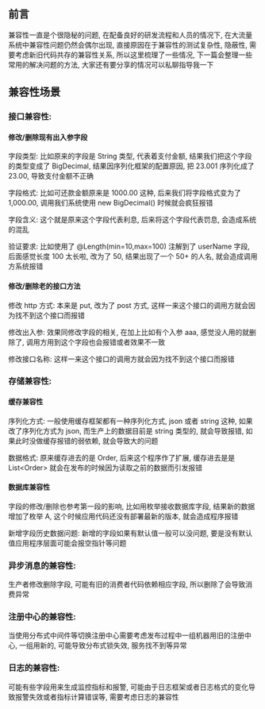 ## 前言

兼容性一直是个很隐秘的问题, 在配备良好的研发流程和人员的情况下, 在大流量系统中兼容性问题仍然会偶尔出现, 直接原因在于兼容性的测试复杂性, 隐蔽性, 需要考虑新旧代码共存的兼容性关系, 所以这里梳理了一些情况, 下一篇会整理一些常用的解决问题的方法, 大家还有要分享的情况可以私聊指导我一下

## 兼容性场景

### 接口兼容性:

#### 修改/删除现有出入参字段

字段类型: 比如原来的字段是 String 类型, 代表着支付金额, 结果我们把这个字段的类型变成了 BigDecimal, 结果因序列化框架的配置原因, 把 23.001 序列化成了 23.00, 导致支付金额不正确

字段格式: 比如可还款金额原来是 1000.00 这种, 后来我们将字段格式变为了 1,000.00, 调用我们系统使用 new BigDecimal\(\) 时候就会疯狂报错

字段含义: 这个就是原来这个字段代表利息, 后来将这个字段代表罚息, 会造成系统的混乱

验证要求: 比如使用了 @Length\(min=10,max=100\) 注解到了 userName 字段, 后面感觉长度 100 太长啦, 改为了 50, 结果出现了一个 50+ 的人名, 就会造成调用方系统报错

#### 修改/删除老的接口方法

修改 http 方式: 本来是 put, 改为了 post 方式, 这样一来这个接口的调用方就会因为找不到这个接口而报错

修改出入参: 效果同修改字段的相关, 在加上比如有个入参 aaa, 感觉没人用的就删除了, 调用方用到这个字段也会报错或者效果不一致

修改接口名称: 这样一来这个接口的调用方就会因为找不到这个接口而报错

### 存储兼容性:

#### 缓存兼容性

序列化方式: 一般使用缓存框架都有一种序列化方式, json 或者 string 这种, 如果改了序列化方式为 json, 而生产上的数据目前是 string 类型的, 就会导致报错, 如果此时没做缓存报错的弱依赖, 就会导致大的问题

数据格式: 原来缓存进去的是 Order, 后来这个程序作了扩展, 缓存进去是是 List&lt;Order&gt; 就会在发布的时候因为读取之前的数据而引发报错

#### 数据库兼容性

字段的修改/删除也参考第一段的影响, 比如用枚举接收数据库字段, 结果新的数据增加了枚举 A, 这个时候应用代码还没有部署最新的版本, 就会造成程序报错

新增字段历史数据问题: 新增的字段如果有默认值一般可以没问题, 要是没有默认值应用程序层面可能会报空指针等问题

### 异步消息的兼容性:

生产者修改删除字段, 可能有旧的消费者代码依赖相应字段, 所以删除了会导致消费异常

### 注册中心的兼容性:

当使用分布式中间件等切换注册中心需要考虑发布过程中一组机器用旧的注册中心, 一组用新的, 可能导致分布式锁失效, 服务找不到等异常

### 日志的兼容性:

可能有些字段用来生成监控指标和报警, 可能由于日志框架或者日志格式的变化导致报警失效或者指标计算错误等, 需要考虑日志的兼容性



